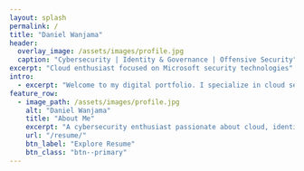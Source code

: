 ```yaml
---
layout: splash
permalink: /
title: "Daniel Wanjama"
header:
  overlay_image: /assets/images/profile.jpg
  caption: "Cybersecurity | Identity & Governance | Offensive Security"
excerpt: "Cloud enthusiast focused on Microsoft security technologies"
intro:
  - excerpt: "Welcome to my digital portfolio. I specialize in cloud security, Jekyll-based web development, and Microsoft identity governance technologies. This site showcases my resume, technical projects, and cybersecurity lab writeups."
feature_row:
  - image_path: /assets/images/profile.jpg
    alt: "Daniel Wanjama"
    title: "About Me"
    excerpt: "A cybersecurity enthusiast passionate about cloud, identity, and offensive techniques."
    url: "/resume/"
    btn_label: "Explore Resume"
    btn_class: "btn--primary"
---
```

<!-- Trigger rebuild -->

